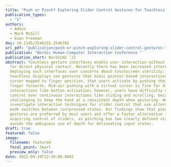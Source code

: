 ```yaml
---
title: "Push or Pinch? Exploring Slider Control Gestures for Touchless User Interfaces "
publication_types:
  - "1"
authors:
  - Admin
  - Mark McGill
  - Euan Freeman
doi: 10.1145/3546155.3546702
url_pdf: "publication/push-or-pinch-exploring-slider-control-gestures-for-touchless-user-interfaces/Push or Pinch.pdf"
publication: "Nordic Human-Computer Interaction Conference "
publication_short: NordiCHI ’22
abstract: Touchless gesture interfaces enable user interaction without the need
  for direct physical contact. Recently there has been increased interest in
  deploying such interfaces over concerns about touchscreen sterility. Many
  touchless displays use gestures that mimic pointer-based interactions, with a
  cursor mapped to finger position, that users activate by pushing their
  finger forwards. Mid-air pushing with a virtual cursor is fine for discrete
  interactions like button activation; however, users have difficulty exerting
  control over continuous interactions like sliding and scrolling, because it is
  challenging to keep the hand at a consistent depth when gesturing. We
  investigate interaction techniques for slider control that use alternative
  mode switches between (un)pressed states. Our findings show that pinch
  gestures are preferred by most users and offer a faster alternative for
  acquiring control of sliders, as pinching has two clearly defined states and
  avoids the ambiguous use of depth for delineating input states.
draft: true
featured: false
image:
  filename: featured
  focal_point: Smart
  preview_only: false
date: 2022-09-20T22:39:00.000Z
---
```

